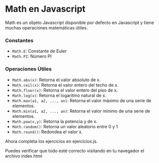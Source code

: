 # Math en Javascript

Math es un objeto Javascript disponible por defecto en Javascript y tiene muchas operaciones matemáticas útiles.

### Constantes

- `Math.E`: Constante de Euler
- `Math.PI`: Número PI

### Operaciones Útiles

- `Math.abs(x)`: Retorna el valor absoluto de x.
- `Math.ceil(x)`: Retorna el valor entero del techo de x.
- `Math.floor(x)`: Retorna el valor entero del piso de x.
- `Math.log(x)`: Retorna el logaritmo natural de x.
- `Math.max(a1, a2, ..., an)`: Retorna el valor máximo de una serie de elementos.
- `Math.min(a1, a2, ..., an)`: Retorna el valor mínimo de una serie de elementos.
- `Math.pow(x,y)`: Retorna la potencia y de x.
- `Math.random()`: Retorna un valor aleatorio entre 0 y 1
- `Math.round()`: Redondea el valor x.

Ahora completa los ejercicios en ejercicios.js.

Puedes verificar que todo esté correcto visitando en tu navegador el archivo index.html
